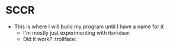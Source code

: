# SCCR

- This is where I will build my program until I have a name for it
  - I'm mostly just experimenting with `Markdown`
  - Did it work? :trollface:
